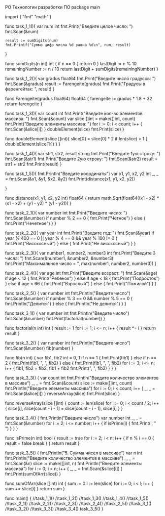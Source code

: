  PO
Технологии разработки ПО
package main

import (
	"fmt"
	"math"
)

func task_1_1(){
	var num int
	fmt.Print("Введите целое число: ")
	fmt.Scan(&num)

	result := sumDigits(num)
	fmt.Printf("Сумма цифр числа %d равна %d\n", num, result)
}

func sumDigits(n int) int {
	if n == 0 {
		return 0
	}
	lastDigit := n % 10
	remainingNumber := n / 10
	return lastDigit + sumDigits(remainingNumber)
}

func task_1_2(){
	var gradus float64
	fmt.Print("Введите число градусов: ")
	fmt.Scan(&gradus)
	result := Farengeite(gradus)
	fmt.Print("Градусы в фаренгейтах: ", result)
}

func Farengeite(gradus float64) float64 {
	farengeite := gradus * 1.8 + 32
	return farengeite
}


func task_1_3(){
	var count int
	fmt.Print("Введите кол-во элементов массива: ")
	fmt.Scan(&count)
	var slice []int = make([]int, count)
	fmt.Print("Введите элементы массива: ")
	for i := 0; i < count; i++ {
		fmt.Scan(&slice[i])
	}
	doubleElement(slice)
	fmt.Print(slice)
}

func doubleElement(slice []int){
	slice[0] = slice[0] * 2
	if len(slice) > 1 {
		doubleElement(slice[1:])
	}
}

func task_1_4(){
	var str1, str2, result string
	fmt.Print("Введите 1ую строку: ")
	fmt.Scan(&str1)
	fmt.Print("Введите 2ую строку: ")
	fmt.Scan(&str2)
	result = str1 + str2
	fmt.Print(result)
}

func task_1_5(){
	fmt.Println("Введите координаты")
	var x1, y1, x2, y2 int
	_, _ = fmt.Scan(&x1, &y1, &x2, &y2)
	fmt.Print(distance(x1, y1, x2, y2))

}

func distance(x1, y1, x2, y2 int) float64 {
	return math.Sqrt(float64((x1 - x2) * (x1 - x2) + (y1 - y2) * (y1 - y2)))
}

func task_2_1(){
	var number int
	fmt.Print("Введите число: ")
	fmt.Scan(&number)
	if number % 2 == 0 {
		fmt.Print("Четное")
	} else {
		fmt.Print("Нечетное")
	}
}

func task_2_2(){
	var year int
	fmt.Print("Введите год: ")
	fmt.Scan(&year)
	if year % 400 == 0 || year % 4 == 0 && year % 100 != 0 {
		fmt.Print("Високосный")
	} else {
		fmt.Print("Не високосный")
	}
}

func task_2_3(){
	var number1, number2, number3 int
	fmt.Print("Введите 3 числа: ")
	fmt.Scan(&number1, &number2, &number3)
	fmt.Print("Максимальное число = ", max(number1, number2, number3))
}

func task_2_4(){
	var age int
	fmt.Print("Введите возраст: ")
	fmt.Scan(&age)
	if age < 12 {
		fmt.Print("Ребенок")
	} else if age < 18 {
		fmt.Print("Подросток")
	} else if age < 66 {
		fmt.Print("Взрослый")
	} else {
		fmt.Print("Пожилой")
	}
}

func task_2_5() {
	var number int
	fmt.Println("Введите число")
	fmt.Scan(&number)
	if number % 3 == 0 && number % 5 == 0 {
		fmt.Println("Делится")
	} else {
		fmt.Println("Не делится")
	}
}

func task_3_1() {
	var number int
	fmt.Println("Введите число")
	fmt.Scan(&number)
	fmt.Print(factorial(number))
}

func factorial(n int) int {
	result := 1
	for i := 1; i <= n; i++ {
		result *= i
	}
	return result
}

func task_3_2() {
	var number int
	fmt.Println("Введите число")
	fmt.Scan(&number)
	fib(number)
}

func fib(n int) {
	var fib1, fib2 int = 0, 1
	if n == 1 {
		fmt.Print(fib1)
	} else if n == 2 {
		fmt.Print(fib1, ", ", fib2)
	} else {
		fmt.Print(fib1, ", ", fib2)
		for i := 3; i <= n; i++ {
			fib1, fib2 = fib2, fib1 + fib2
			fmt.Print(", ", fib2)
		}
	}
}


func task_3_3() {
	var count int
	fmt.Println("Введите количество элементов в массиве")
	_, _ = fmt.Scan(&count)
	slice := make([]int, count)
	fmt.Println("Введите элементы массива")
	for i := 0; i < count; i++ {
		_, _ = fmt.Scan(&slice[i])
	}
	reverseArray(slice)
	fmt.Print(slice)
}

func reverseArray(slice []int) {
	count := len(slice)
	for i := 0; i < count / 2; i++ {
		slice[i], slice[count - i - 1] = slice[count - i - 1], slice[i]
	}
}

func task_3_4() {
	fmt.Println("Введите число")
	var number int
	_, _ = fmt.Scan(&number)
	for i := 2; i <= number; i++ {
		if isPrime(i) {
			fmt.Print(i, " ")
		}
	}
}

func isPrime(n int) bool {
	result := true
	for i := 2; i < n; i++ {
		if n % i == 0 {
			result = false
			break
		}
	}
	return result
}


func task_3_5() {
	fmt.Println("5. Сумма чисел в массиве")
	var n int
	fmt.Println("Введите количество элементов в массиве")
	_, _ = fmt.Scan(&n)
	slice := make([]int, n)
	fmt.Println("Введите элементы массива")
	for i := 0; i < n; i++ {
		_, _ = fmt.Scan(&slice[i])
	}
	fmt.Print(sumOfArr(slice))
}

func sumOfArr(slice []int) int {
	sum := 0
	l := len(slice)
	for i := 0; i < l; i++ {
		sum += slice[i]
	}
	return sum
}


func main() {
	//task_1_1()
	//task_1_2()
	//task_1_3()
	//task_1_4()
	//task_1_5()
	//task_2_1()
	//task_2_2()
	//task_2_3()
	//task_2_4()
	//task_2_5()
	//task_3_1()
	//task_3_2()
	//task_3_3()
	//task_3_4()
	task_3_5()
}

